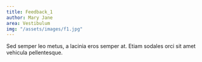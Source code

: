 ```yaml
---
title: Feedback_1
author: Mary Jane
area: Vestibulum
img: "/assets/images/f1.jpg"
---
```


Sed semper leo metus, a lacinia eros semper at. Etiam sodales orci sit amet vehicula pellentesque.